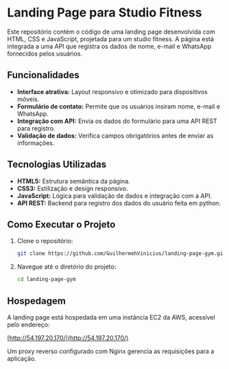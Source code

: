 # Landing Page para Studio Fitness

Este repositório contém o código de uma landing page desenvolvida com HTML, CSS e JavaScript, projetada para um studio fitness. A página está integrada a uma API que registra os dados de nome, e-mail e WhatsApp fornecidos pelos usuários.

## Funcionalidades

- **Interface atrativa:** Layout responsivo e otimizado para dispositivos móveis.
- **Formulário de contato:** Permite que os usuários insiram nome, e-mail e WhatsApp.
- **Integração com API:** Envia os dados do formulário para uma API REST para registro.
- **Validação de dados:** Verifica campos obrigatórios antes de enviar as informações.

## Tecnologias Utilizadas

- **HTML5:** Estrutura semântica da página.
- **CSS3:** Estilização e design responsivo.
- **JavaScript:** Lógica para validação de dados e integração com a API.
- **API REST:** Backend para registro dos dados do usuário feita em python.

## Como Executar o Projeto

1. Clone o repositório:
   ```bash
   git clone https://github.com/GuilhermehVinicius/landing-page-gym.git
   ```

2. Navegue até o diretório do projeto:
   ```bash
   cd landing-page-gym
   ```

## Hospedagem

A landing page está hospedada em uma instância EC2 da AWS, acessível pelo endereço:

[http://54.197.20.170/](http://54.197.20.170/)

Um proxy reverso configurado com Nginx gerencia as requisições para a aplicação.